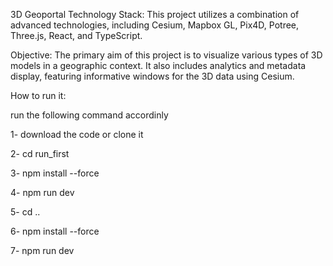 3D Geoportal
Technology Stack:
This project utilizes a combination of advanced technologies, including Cesium, Mapbox GL, Pix4D, Potree, Three.js, React, and TypeScript.

Objective:
The primary aim of this project is to visualize various types of 3D models in a geographic context. It also includes analytics and metadata display, featuring informative windows for the 3D data using Cesium.

How to run it:

run the following command accordinly 

1- download the code or clone it

2- cd run_first

3- npm install --force

4- npm run dev

5- cd ..

6- npm install --force 

7- npm run dev
